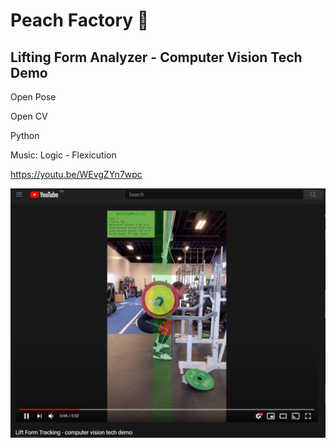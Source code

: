 # Peach Factory 🍑

## Lifting Form Analyzer - Computer Vision Tech Demo

Open Pose

Open CV

Python

Music: Logic - Flexicution

https://youtu.be/WEvgZYn7wpc

[![Everything Is AWESOME](Lift_tracking.jpg)](https://youtu.be/WEvgZYn7wpc "Lift Tracking - Computer Vision")


